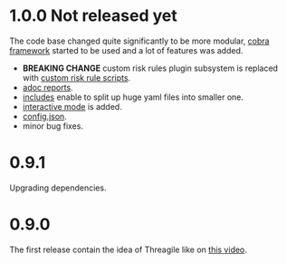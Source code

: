 # 1.0.0 Not released yet

The code base changed quite significantly to be more modular, [cobra framework](https://github.com/spf13/cobra) started to be used and a lot of features was added.

- **BREAKING CHANGE** custom risk rules plugin subsystem is replaced with [custom risk rule scripts](./custom-risk-rules.md).
- [adoc reports](./asciidoctor-report.md).
- [includes](./includes.md) enable to split up huge yaml files into smaller one.
- [interactive mode](./mode-interactive.md) is added.
- [config.json](./config.md).
- minor bug fixes.

# 0.9.1

Upgrading dependencies.

# 0.9.0

The first release contain the idea of Threagile like on [this video](https://www.youtube.com/watch?v=LwyQ9W_vGlo).
